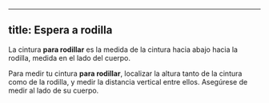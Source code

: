 ***

## title: Espera a rodilla

La cintura **para rodillar** es la medida de la cintura hacia abajo hacia la rodilla, medida en el lado del cuerpo.

Para medir tu cintura **para rodillar**, localizar la altura tanto de la cintura como de la rodilla, y medir la distancia vertical entre ellos. Asegúrese de medir al lado de su cuerpo.

